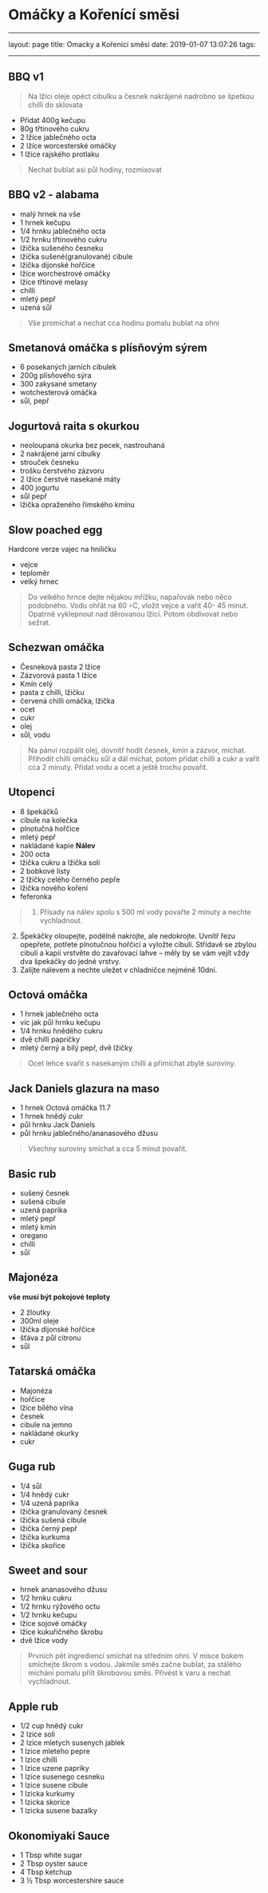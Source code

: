 # Omáčky a Kořenící směsi

---

layout: page
title: Omacky a Kořenící směsi
date: 2019-01-07 13:07:26
tags:

---

## BBQ v1

> Na lžíci oleje opéct cibulku a česnek nakrájené nadrobno se špetkou chilli do sklovata

- Přidat 400g kečupu
- 80g třtinového cukru
- 2 lžíce jablečného octa
- 2 lžíce worcesterské omáčky
- 1 lžíce rajského protlaku

> Nechat bublat asi půl hodiny, rozmixovat

## BBQ v2 - alabama

- malý hrnek na vše
- 1 hrnek kečupu
- 1/4 hrnku jablečného octa
- 1/2 hrnku třtinového cukru
- lžička sušeného česneku
- lžička sušené(granulované) cibule
- lžička dijonské hořčice
- lžíce worchestrové omáčky
- lžíce třtinové melasy
- chilli
- mletý pepř
- uzená sůl

> Vše promíchat a nechat cca hodinu pomalu bublat na ohni

## Smetanová omáčka s plísňovým sýrem

- 6 posekaných jarních cibulek
- 200g plísňového sýra
- 300 zakysané smetany
- wotchesterová omáčka
- sůl, pepř

## Jogurtová raita s okurkou

- neoloupaná okurka bez pecek, nastrouhaná
- 2 nakrájené jarní cibulky
- strouček česneku
- trošku čerstvého zázvoru
- 2 lžíce čerstvé nasekané máty
- 400 jogurtu
- sůl pepř
- lžička opraženého římského kmínu

## Slow poached egg

Hardcore verze vajec na hniličku

- vejce
- teploměr
- velký hrnec

> Do velkého hrnce dejte nějakou mřížku, napařovák nebo něco
> podobného. Vodu ohřát na 60 ◦C, vložit vejce a vařit 40-
> 45 minut. Opatrně vyklepnout nad děrovanou lžící. Potom
> obdivovat nebo sežrat.

## Schezwan omáčka

- Česneková pasta 2 lžíce
- Zázvorová pasta 1 lžíce
- Kmín celý
- pasta z chilli, lžičku
- červená chilli omáčka, lžička
- ocet
- cukr
- olej
- sůl, vodu

> Na pánvi rozpálit olej, dovnitř hodit česnek, kmín a zázvor,
> míchat.
> Přihodit chilli omáčku sůl a dál míchat, potom přidat chilli a
> cukr a vařit cca 2 minuty. Přidat vodu a ocet a ještě trochu
> povařit.

## Utopenci

- 8 špekáčků
- cibule na kolečka
- plnotučná hořčice
- mletý pepř
- nakládané kapie
  **Nálev**
- 200 octa
- lžička cukru a lžička soli
- 2 bobkové listy
- 2 lžičky celého černého pepře
- lžička nového koření
- feferonka

> 1.  Přísady na nálev spolu s 500 ml vody povařte 2 minuty a
>     nechte vychladnout.

2. Špekáčky oloupejte, podélně nakrojte, ale nedokrojte.
   Uvnitř řezu opepřete, potřete plnotučnou hořčicí a vyložte
   cibulí. Střídavě se zbylou cibulí a kapií vrstvěte do zavařovací lahve – měly by se vám vejít vždy dva špekáčky do jedné
   vrstvy.
3. Zalijte nálevem a nechte uležet v chladničce nejméně 10dní.

## Octová omáčka

- 1 hrnek jablečného octa
- víc jak půl hrnku kečupu
- 1/4 hrnku hnědého cukru
- dvě chilli papričky
- mletý černý a bílý pepř, dvě lžičky

> Ocet lehce svařit s nasekaným chilli a přimíchat zbylé suroviny.

## Jack Daniels glazura na maso

- 1 hrnek Octová omáčka 11.7
- 1 hrnek hnědý cukr
- půl hrnku Jack Daniels
- půl hrnku jablečného/ananasového džusu

> Všechny suroviny smíchat a cca 5 minut povařit.

## Basic rub

- sušený česnek
- sušená cibule
- uzená paprika
- mletý pepř
- mletý kmín
- oregano
- chilli
- sůl

## Majonéza

**vše musí být pokojové teploty**

- 2 žloutky
- 300ml oleje
- lžička dijonské hořčice
- šťáva z půl citronu
- sůl

## Tatarská omáčka

- Majonéza
- hořčice
- lžíce bílého vína
- česnek
- cibule na jemno
- nakládané okurky
- cukr

## Guga rub

- 1/4 sůl
- 1/4 hnědý cukr
- 1/4 uzená paprika
- lžička granulovaný česnek
- lžička sušená cibule
- lžička černý pepř
- lžička kurkuma
- lžička skořice

## Sweet and sour

- hrnek ananasového džusu
- 1/2 hrnku cukru
- 1/2 hrnku rýžového octu
- 1/2 hrnku kečupu
- lžíce sojové omáčky
- lžíce kukuřičného škrobu
- dvě lžíce vody

> Prvních pět ingrediencí smíchat na středním ohni. V misce bokem smíchejte škrom s vodou. Jakmile směs začne bublat, za stálého míchání pomalu přilt škrobovou směs. Přivést k varu a nechat vychladnout.

## Apple rub

- 1/2 cup hnědý cukr
- 2 lzice soli
- 2 lzice mletych susenych jablek
- 1 lzice mleteho pepre
- 1 lzice chilli
- 1 lzice uzene papriky
- 1 lzice susenego cesneku
- 1 lzice susene cibule
- 1 lzicka kurkumy
- 1 lzicka skorice
- 1 lzicka susene bazalky

## Okonomiyaki Sauce

- 1 Tbsp white sugar
- 2 Tbsp oyster sauce
- 4 Tbsp ketchup
- 3 ½ Tbsp worcestershire sauce
